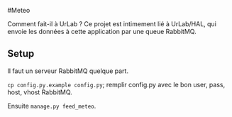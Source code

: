 #Meteo

Comment fait-il à UrLab ? Ce projet est intimement lié à UrLab/HAL, qui envoie
les données à cette application par une queue RabbitMQ.

## Setup
Il faut un serveur RabbitMQ quelque part.

`cp config.py.example config.py`; 
remplir config.py avec le bon user, pass, host, vhost RabbitMQ.

Ensuite `manage.py feed_meteo`.
